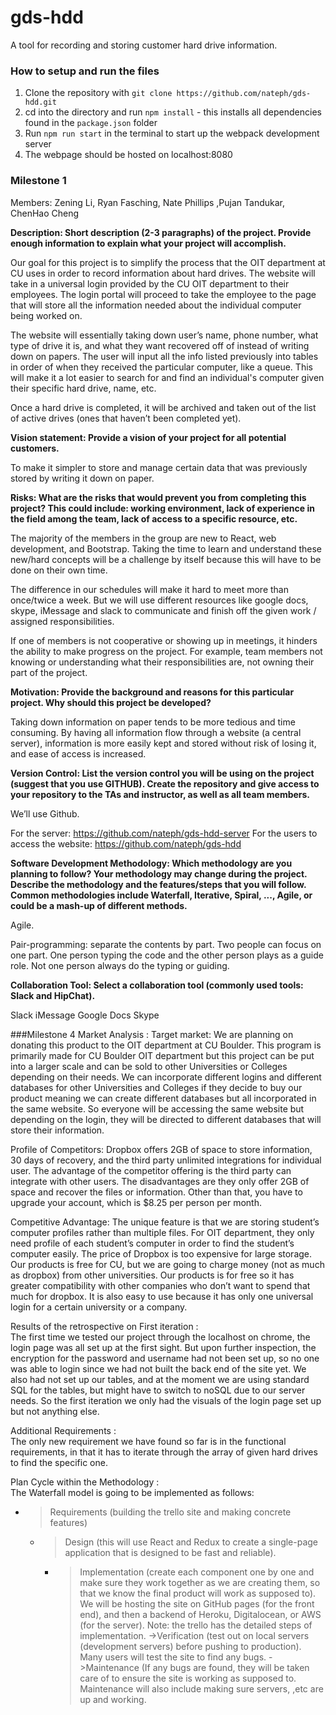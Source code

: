 # gds-hdd

A tool for recording and storing customer hard drive information.

### How to setup and run the files 

1. Clone the repository with `git clone https://github.com/nateph/gds-hdd.git`
2. cd into the directory and run `npm install` - this installs all dependencies found in the `package.json` folder
3. Run `npm run start` in the terminal to start up the webpack development server 
4. The webpage should be hosted on localhost:8080

### Milestone 1
					
Members: Zening Li, Ryan Fasching, Nate Phillips ,Pujan Tandukar, ChenHao Cheng
		
**Description: 
Short description (2-3 paragraphs) of the project. Provide enough information to explain what your project will accomplish.**

Our goal for this project is to simplify the process that the OIT department at CU uses in order to record information about hard drives. The website will take in a universal login provided by the CU OIT department to their employees. The login portal will proceed to take the employee to the page that will store all the information needed about the individual computer being worked on. 

The website will essentially taking down user’s name, phone number, what type of drive it is, and what they want recovered off of instead of writing down on papers. The user will input all the info listed previously into tables in order of when they received the particular computer, like a queue. This will make it a lot easier to search for and find an individual's computer given their specific hard drive, name, etc. 

Once a hard drive is completed, it will be archived and taken out of the list of active drives (ones that haven’t been completed yet).



**Vision statement: Provide a vision of your project for all potential customers.**

To make it simpler to store and manage certain data that was previously stored by writing it down on paper. 



**Risks: 
What are the risks that would prevent you from completing this project? This could include: working environment, lack of experience in the field among the team, lack of access to a specific resource, etc.**

The majority of the members in the group are new to React, web development, and Bootstrap. Taking the time to learn and understand these new/hard concepts will be a challenge by itself because this will have to be done on their own time. 

The difference in our schedules will make it hard to meet more than once/twice a week. But we will use different resources like google docs, skype, iMessage and slack to communicate and finish off the given work / assigned responsibilities.  

If one of members is not cooperative or showing up in meetings, it hinders the ability to make progress on the project. For example, team members not knowing or understanding what their responsibilities are, not owning their part of the project.



**Motivation:
Provide the background and reasons for this particular project. Why should this  project be developed?**

Taking down information on paper tends to be more tedious and time consuming. By having all information flow through a website (a central server), information is more easily kept and stored without risk of losing it, and ease of access is increased.


**Version Control:
List the version control you will be using on the project (suggest that you use GITHUB). Create the repository and give access to your repository to the TAs and instructor, as well as all team members.**

We’ll use Github.

For the server: https://github.com/nateph/gds-hdd-server
For the users to access the website: https://github.com/nateph/gds-hdd

	

**Software Development Methodology: 
Which methodology are you planning to follow? Your methodology may change during the project. Describe the methodology and the features/steps that you will follow. Common methodologies include Waterfall, Iterative, Spiral, ..., Agile, or could be a mash-up of different methods.**

Agile.

Pair-programming: separate the contents by part. Two people can focus on one part. One person typing the code and the other person plays as a guide role. Not one person always do the typing or guiding.


**Collaboration Tool: 
Select a collaboration tool (commonly used tools: Slack and HipChat).**

Slack
iMessage
Google Docs
Skype

###Milestone 4
Market Analysis : 
Target market: 
We are planning on donating this product to the OIT department at CU Boulder. This program is primarily made for CU Boulder OIT department but this project can be put into a larger scale and can be sold to other Universities or Colleges depending on their needs. We can incorporate different logins and different databases for other Universities and Colleges if they decide to buy our product meaning we can create different databases but all incorporated in the same website. So everyone will be accessing the same website but depending on the login, they will be directed to different databases that will store their information.


Profile of Competitors: 
Dropbox offers 2GB of space to store information, 30 days of recovery, and the third party unlimited integrations for individual user. The advantage of the competitor offering is the third party can integrate with other users. The disadvantages are they only offer 2GB of space and recover the files or information. Other than that, you have to upgrade your account, which is $8.25 per person per month.


Competitive Advantage: 
The unique feature is that we are storing student’s computer profiles rather than multiple files. For OIT department, they only need profile of each student’s computer in order to find the student’s computer easily. The price of Dropbox is too expensive for large storage. Our products is free for CU, but we are going to charge money (not as much as dropbox) from other universities. Our products is for free so it has greater compatibility with other companies who don’t want to spend that much for dropbox.  It is also easy to use because it has only one universal login for a certain university or a company. 
		

Results of the retrospective on First iteration : 					
The first time we tested our project through the localhost on chrome, the login page was all set up at the first sight. But upon further inspection, the encryption for the password and username had not been set up, so no one was able to login since we had not built the back end of the site yet. We also had not set up our tables, and at the moment we are using standard SQL for the tables, but might have to switch to noSQL due to our server needs. So the first iteration we only had the visuals of the login page set up but not anything else. 
			
Additional Requirements : 		 	 	 			
The only new requirement we have found so far is in the functional requirements, in that it has to iterate through the array of given hard drives to find the specific one. 
										
Plan Cycle within the Methodology : 				
The Waterfall model is going to be implemented as follows:


- > Requirements (building the trello site and making concrete features)
	- > Design (this will use React and Redux to create a single-page  application that is designed to be fast and reliable).
		- >Implementation (create each component one by one and make sure they work together as we are creating them, so that we know the final product will work as supposed to). We will be hosting the site on GitHub pages (for the front end), and then a backend of Heroku, Digitalocean, or AWS (for the server). Note: the trello has the detailed steps of implementation.
			->Verification (test out on local servers (development servers) before pushing to production). Many users will test the site to find any bugs.
		->Maintenance (If any bugs are found, they will be taken care of to ensure the site is working as supposed to. Maintenance will also include making sure servers, ,etc are up and working. 



